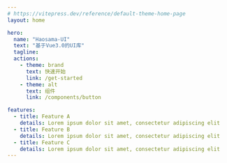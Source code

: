 ```yaml
---
# https://vitepress.dev/reference/default-theme-home-page
layout: home

hero:
  name: "Haosama-UI"
  text: "基于Vue3.0的UI库"
  tagline: 
  actions:
    - theme: brand
      text: 快速开始
      link: /get-started
    - theme: alt
      text: 组件
      link: /components/button

features:
  - title: Feature A
    details: Lorem ipsum dolor sit amet, consectetur adipiscing elit
  - title: Feature B
    details: Lorem ipsum dolor sit amet, consectetur adipiscing elit
  - title: Feature C
    details: Lorem ipsum dolor sit amet, consectetur adipiscing elit
---
```



